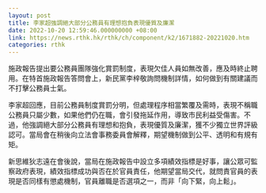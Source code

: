 ```yaml
---
layout: post
title: 李家超強調絕大部分公務員有理想抱負表現優質及廉潔
date: 2022-10-20 12:59:46.000000000 +08:00
link: https://news.rthk.hk/rthk/ch/component/k2/1671882-20221020.htm
categories: rthk
---
```


施政報告提出要公務員團隊強化賞罰制度，表現欠佳人員如無改善，應及時終止聘用。在特首施政報告答問會上，新民黨李梓敬詢問機制詳情，如何做到有關建議而不打擊公務員士氣。

李家超回應，目前公務員制度賞罰分明，但處理程序相當繁覆及需時，表現不稱職公務員只屬少數，如果他們仍在職，會引發拖延作用，導致市民利益受傷害。不過，他強調絕大部分公務員有理想和抱負，表現優質及廉潔，獲不少獨立世界評級認可。當局會在稍後向立法會事務委員會解釋，期望機制做到公平、透明和有規有矩。

新思維狄志遠在會後說，當局在施政報告中設立多項績效指標是好事，讓公眾可監察政府表現，績效指標成功與否在於官員責任，他期望當局交代，就問責官員的表現是否同樣有懲處機制，官員離職是否選項之一，而非「向下緊，向上鬆」。
